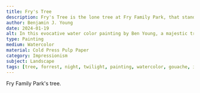 ```yaml
---
title: Fry's Tree
description: Fry's Tree is the lone tree at Fry Family Park, that stands out in the field's skyline, during an after sunset walk through the park. The glory of the tree's form was something that captured me, that I wish I could have better portrayed with watercolor paint.
author: Benjamin J. Young
date: 2024-01-19
alt: In this evocative water color painting by Ben Young, a majestic tree stands prominently against a dusky sky, its intricate branches silhouetted by the soft glow of twilight.
type: Painting
medium: Watercolor
material: Cold Press Pulp Paper
category: Impressionism
subject: Landscape
tags: [tree, forrest, night, twilight, painting, watercolor, gouache, impressionism, landscape]
---
```


Fry Family Park's tree.